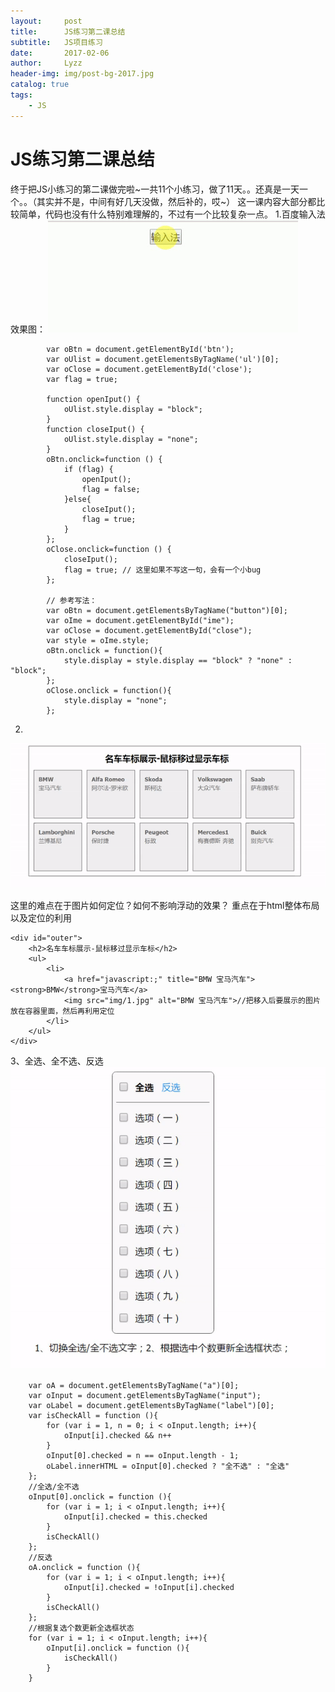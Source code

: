 ```yaml
---
layout:     post 
title:      JS练习第二课总结
subtitle:   JS项目练习
date:       2017-02-06
author:     Lyzz
header-img: img/post-bg-2017.jpg
catalog: true
tags:
    - JS
---
```

# JS练习第二课总结
终于把JS小练习的第二课做完啦~一共11个小练习，做了11天。。还真是一天一个。。（其实并不是，中间有好几天没做，然后补的，哎~）
这一课内容大部分都比较简单，代码也没有什么特别难理解的，不过有一个比较复杂一点。
1.百度输入法
效果图：
![Alt text](./1.gif)


```
		var oBtn = document.getElementById('btn');
		var oUlist = document.getElementsByTagName('ul')[0];
		var oClose = document.getElementById('close');
		var flag = true;

		function openIput() {
			oUlist.style.display = "block";
		}
		function closeIput() {
			oUlist.style.display = "none";
		}
		oBtn.onclick=function () {
			if (flag) {
				openIput();
				flag = false;
			}else{
				closeIput();
				flag = true;
			}
		};
		oClose.onclick=function () {
			closeIput();
			flag = true; // 这里如果不写这一句，会有一个小bug
		};

		// 参考写法：
		var oBtn = document.getElementsByTagName("button")[0];
		var oIme = document.getElementById("ime");
		var oClose = document.getElementById("close");
		var style = oIme.style;
		oBtn.onclick = function(){
			style.display = style.display == "block" ? "none" : "block";
		};
		oClose.onclick = function(){
			style.display = "none";
		};

```

2.
![Alt text](./2.gif)

这里的难点在于图片如何定位？如何不影响浮动的效果？
重点在于html整体布局以及定位的利用
```
<div id="outer">
    <h2>名车车标展示-鼠标移过显示车标</h2>
    <ul>
        <li>
            <a href="javascript:;" title="BMW 宝马汽车"><strong>BMW</strong>宝马汽车</a>
            <img src="img/1.jpg" alt="BMW 宝马汽车">//把移入后要展示的图片放在容器里面，然后再利用定位
        </li>
    </ul>
</div>
```

3、全选、全不选、反选
![Alt text](./3.gif)
```
	var oA = document.getElementsByTagName("a")[0];	
	var oInput = document.getElementsByTagName("input");
	var oLabel = document.getElementsByTagName("label")[0];
	var isCheckAll = function (){
		for (var i = 1, n = 0; i < oInput.length; i++){
			oInput[i].checked && n++	
		}
		oInput[0].checked = n == oInput.length - 1;
		oLabel.innerHTML = oInput[0].checked ? "全不选" : "全选"
	};
	//全选/全不选
	oInput[0].onclick = function (){
		for (var i = 1; i < oInput.length; i++){
			oInput[i].checked = this.checked			
		}
		isCheckAll()
	};
	//反选
	oA.onclick = function (){
		for (var i = 1; i < oInput.length; i++){
			oInput[i].checked = !oInput[i].checked
		}
		isCheckAll()
	};
	//根据复选个数更新全选框状态
	for (var i = 1; i < oInput.length; i++){
		oInput[i].onclick = function (){
			isCheckAll()
		}	
	}	
```

  [1]: http://upload-images.jianshu.io/upload_images/4229306-9d7c8c0058eec8b5.gif?imageMogr2/auto-orient/strip
  [2]: http://upload-images.jianshu.io/upload_images/4229306-792819bb095c6bb2.gif?imageMogr2/auto-orient/strip
  
  
